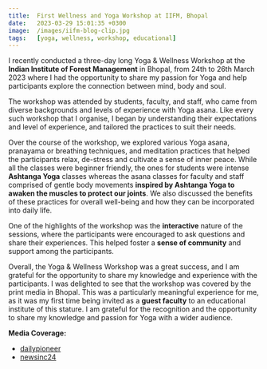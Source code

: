 ```yaml
---
title:  First Wellness and Yoga Workshop at IIFM, Bhopal  
date:   2023-03-29 15:01:35 +0300  
image:  /images/iifm-blog-clip.jpg  
tags:   [yoga, wellness, workshop, educational]
---
```


I recently conducted a three-day long Yoga & Wellness Workshop at the **Indian Institute of Forest Management** in Bhopal, from 24th to 26th March 2023 where I had the opportunity to share my passion for Yoga and help participants explore the connection between mind, body and soul.



The workshop was attended by students, faculty, and staff, who came from diverse backgrounds and levels of experience with Yoga asana. Like every such workshop that I organise, I began by understanding their expectations and level of experience, and tailored the practices to suit their needs.



Over the course of the workshop, we explored various Yoga asana, pranayama or breathing techniques, and meditation practices that helped the participants relax, de-stress and cultivate a sense of inner peace. While all the classes were beginner friendly, the ones for students were intense **Ashtanga Yoga** classes whereas the asana classes for faculty and staff comprised of gentle body movements **inspired by Ashtanga Yoga to awaken the muscles to protect our joints**. We also discussed the benefits of these practices for overall well-being and how they can be incorporated into daily life.



One of the highlights of the workshop was the **interactive** nature of the sessions, where the participants were encouraged to ask questions and share their experiences. This helped foster a **sense of community** and support among the participants.



Overall, the Yoga & Wellness Workshop was a great success, and I am grateful for the opportunity to share my knowledge and experience with the participants. I was delighted to see that the workshop was covered by the print media in Bhopal. This was a particularly meaningful experience for me, as it was my first time being invited as a **guest faculty** to an educational institute of this stature. I am grateful for the recognition and the opportunity to share my knowledge and passion for Yoga with a wider audience.

**Media Coverage:**

- [dailypioneer](https://www.dailypioneer.com/2023/state-editions/yoga---wellness-camp-organized-at-iifm.html)
- [newsinc24](https://www.newsinc24.com/photo-gallery/iifm-bhopal-organises-yoga-and-wellness-camp)

